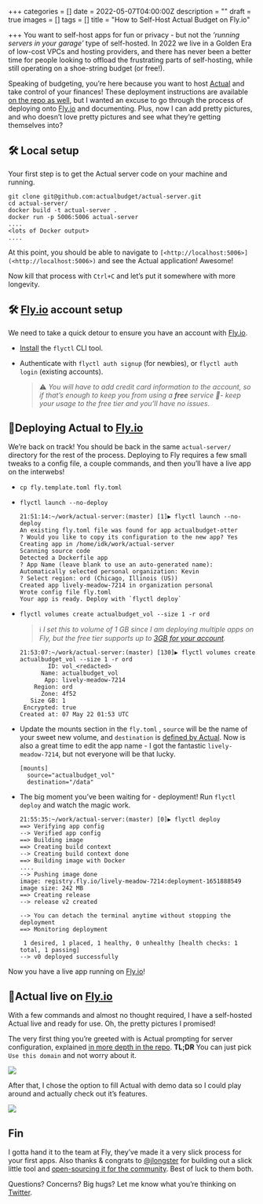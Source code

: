 +++
categories = []
date = 2022-05-07T04:00:00Z
description = ""
draft = true
images = []
tags = []
title = "How to Self-Host Actual Budget on Fly.io"

+++
You want to self-host apps for fun or privacy - but not the _‘running servers in your garage’_ type of self-hosted. In 2022 we live in a Golden Era of low-cost VPCs and hosting providers, and there has never been a better time for people looking to offload the frustrating parts of self-hosting, while still operating on a shoe-string budget (or free!).

Speaking of budgeting, you’re here because you want to host [Actual](https://actualbudget.com/) and take control of your finances! These deployment instructions are available [on the repo as well](https://github.com/actualbudget/actual-server), but I wanted an excuse to go through the process of deploying onto [Fly.io](http://Fly.io) and documenting. Plus, now I can add pretty pictures, and who doesn’t love pretty pictures and see what they’re getting themselves into?

## 🛠️ Local setup

Your first step is to get the Actual server code on your machine and running.

    git clone git@github.com:actualbudget/actual-server.git
    cd actual-server/
    docker build -t actual-server .
    docker run -p 5006:5006 actual-server
    ....
    <lots of Docker output>
    ....
    

At this point, you should be able to navigate to `[<http://localhost:5006>](<http://localhost:5006>)` and see the Actual application! Awesome!

Now kill that process with `Ctrl+C` and let’s put it somewhere with more longevity.

## 🛠️ [Fly.io](http://Fly.io) account setup

We need to take a quick detour to ensure you have an account with [Fly.io](http://Fly.io).

* [Install](https://fly.io/docs/getting-started/installing-flyctl/) the `flyctl` CLI tool.
* Authenticate with `flyctl auth signup` (for newbies), or `flyctl auth login` (existing accounts).

  > ⚠️ _You will have to add credit card information to the account, so if that’s enough to keep you from using a **free** service 🤷- keep your usage to the free tier and you’ll have no issues._

## 🤸Deploying Actual to [Fly.io](http://Fly.io)

We’re back on track! You should be back in the same `actual-server/` directory for the rest of the process. Deploying to Fly requires a few small tweaks to a config file, a couple commands, and then you’ll have a live app on the interwebs!

* `cp fly.template.toml fly.toml`
* `flyctl launch --no-deploy`

      21:51:14:~/work/actual-server:(master) [1]▶ flyctl launch --no-deploy
      An existing fly.toml file was found for app actualbudget-otter
      ? Would you like to copy its configuration to the new app? Yes
      Creating app in /home/idk/work/actual-server
      Scanning source code
      Detected a Dockerfile app
      ? App Name (leave blank to use an auto-generated name):
      Automatically selected personal organization: Kevin
      ? Select region: ord (Chicago, Illinois (US))
      Created app lively-meadow-7214 in organization personal
      Wrote config file fly.toml
      Your app is ready. Deploy with `flyctl deploy`
      
* `flyctl volumes create actualbudget_vol --size 1 -r ord`

  > ℹ️ _I set this to volume of 1 GB since I am deploying multiple apps on Fly, but the free tier supports up to_ [_3GB for your account_](https://fly.io/docs/about/pricing/#free-allowances)_._

      21:53:07:~/work/actual-server:(master) [130]▶ flyctl volumes create actualbudget_vol --size 1 -r ord
              ID: vol_<redacted>
            Name: actualbudget_vol
             App: lively-meadow-7214
          Region: ord
            Zone: 4f52
         Size GB: 1
       Encrypted: true
      Created at: 07 May 22 01:53 UTC
      
* Update the mounts section in the `fly.toml` , `source` will be the name of your sweet new volume, and `destination` is [defined by Actual](https://github.com/actualbudget/actual-server#persisting-server-data). Now is also a great time to edit the app name - I got the fantastic `lively-meadow-7214`, but not everyone will be that lucky.

      [mounts]
        source="actualbudget_vol"
        destination="/data"
      
* The big moment you’ve been waiting for - deployment! Run `flyctl deploy` and watch the magic work.

      21:55:35:~/work/actual-server:(master) [0]▶ flyctl deploy
      ==> Verifying app config
      --> Verified app config
      ==> Building image
      ==> Creating build context
      --> Creating build context done
      ==> Building image with Docker
      ....
      --> Pushing image done
      image: registry.fly.io/lively-meadow-7214:deployment-1651888549
      image size: 242 MB
      ==> Creating release
      --> release v2 created
      
      --> You can detach the terminal anytime without stopping the deployment
      ==> Monitoring deployment
      
       1 desired, 1 placed, 1 healthy, 0 unhealthy [health checks: 1 total, 1 passing]
      --> v0 deployed successfully
      

Now you have a live app running on [Fly.io](http://Fly.io)!

## 🌴Actual live on [Fly.io](http://Fly.io)

With a few commands and almost no thought required, I have a self-hosted Actual live and ready for use. Oh, the pretty pictures I promised!

The very first thing you’re greeted with is Actual prompting for server configuration, explained [in more depth in the repo](https://github.com/actualbudget/actual-server#configuring-the-server-url). **TL;DR** You can just pick `Use this domain` and not worry about it.

![](/uploads/actual-budget-landing-smaller.png)

After that, I chose the option to fill Actual with demo data so I could play around and actually check out it’s features.

![](/uploads/actual-budget-demo-data-smaller.png)

## Fin

I gotta hand it to the team at Fly, they’ve made it a very slick process for your first apps. Also thanks & congrats to [@jlongster](https://twitter.com/jlongster) for building out a slick little tool and [open-sourcing it for the community](https://news.ycombinator.com/item?id=31206536). Best of luck to them both.

Questions? Concerns? Big hugs? Let me know what you’re thinking on [Twitter](https://twitter.com/maybekq).